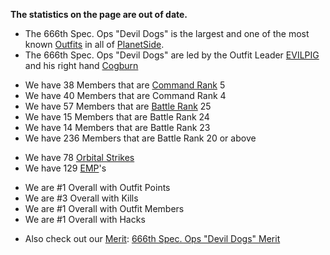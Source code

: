 **The statistics on the page are out of date.**

- The 666th Spec. Ops "Devil Dogs" is the largest and one of the most
  known [Outfits](/Outfit "wikilink") in all of
  [PlanetSide](/PlanetSide "wikilink").
- The 666th Spec. Ops "Devil Dogs" are led by the Outfit Leader
  [EVILPIG](http://www.planetsidestats.net/players.php?world_id=3&char_id=381460)
  and his right hand
  [Cogburn](http://www.planetsidestats.net/players.php?world_id=3&char_id=529105)

<!-- -->

- We have 38 Members that are [Command Rank](/Command_Rank "wikilink")
  5
- We have 40 Members that are Command Rank 4
- We have 57 Members that are [Battle Rank](/Battle_Rank "wikilink") 25
- We have 15 Members that are Battle Rank 24
- We have 14 Members that are Battle Rank 23
- We have 236 Members that are Battle Rank 20 or above

<!-- -->

- We have 78 [Orbital Strikes](/Orbital_Strike "wikilink")
- We have 129 [EMP](/EMP "wikilink")'s

<!-- -->

- We are #1 Overall with Outfit Points
- We are #3 Overall with Kills
- We are #1 Overall with Outfit Members
- We are #1 Overall with Hacks

<!-- -->

- Also check out our [Merit](/Merit_Commendation "wikilink"): [666th
  Spec. Ops "Devil Dogs" Merit](</666th_Devil_Dogs_(Merit)> "wikilink")
